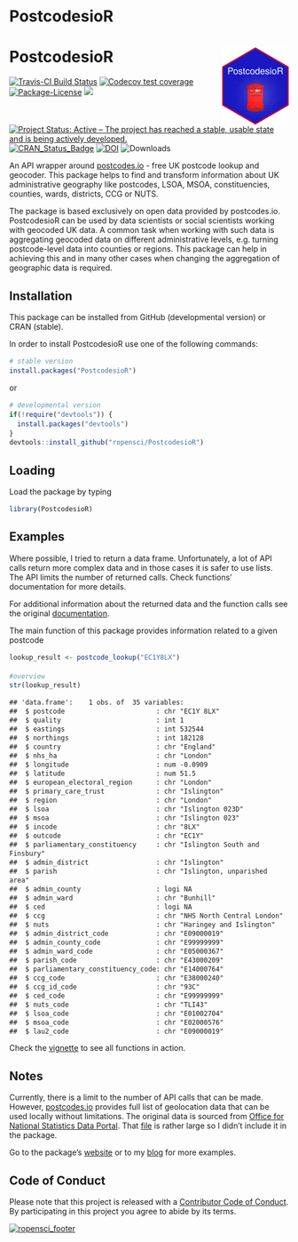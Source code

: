 PostcodesioR
================

# PostcodesioR <img src='man/figures/logo.png' align="right" height="139" />

[![Travis-CI Build
Status](https://travis-ci.org/ropensci/PostcodesioR.svg?branch=master)](https://travis-ci.org/ropensci/PostcodesioR)
[![Codecov test
coverage](https://codecov.io/gh/ropensci/PostcodesioR/branch/master/graph/badge.svg)](https://codecov.io/gh/ropensci/PostcodesioR?branch=master)
[![Package-License](https://img.shields.io/badge/license-GPL--3-brightgreen.svg?style=flat)](https://www.gnu.org/licenses/gpl-3.0.html)
[![](https://badges.ropensci.org/176_status.svg)](https://github.com/ropensci/software-review/issues/176)
[![Project Status: Active – The project has reached a stable, usable
state and is being actively
developed.](https://www.repostatus.org/badges/latest/active.svg)](https://www.repostatus.org/)
[![CRAN\_Status\_Badge](https://www.r-pkg.org/badges/version/PostcodesioR)](https://cran.r-project.org/package=PostcodesioR)
[![DOI](https://zenodo.org/badge/64221541.svg)](https://zenodo.org/badge/latestdoi/64221541)
![Downloads](https://cranlogs.r-pkg.org/badges/grand-total/PostcodesioR)

An API wrapper around [postcodes.io](https://postcodes.io/) - free UK
postcode lookup and geocoder. This package helps to find and transform
information about UK administrative geography like postcodes, LSOA,
MSOA, constituencies, counties, wards, districts, CCG or NUTS.

The package is based exclusively on open data provided by postcodes.io.
PostcodesioR can be used by data scientists or social scientists working
with geocoded UK data. A common task when working with such data is
aggregating geocoded data on different administrative levels,
e.g. turning postcode-level data into counties or regions. This package
can help in achieving this and in many other cases when changing the
aggregation of geographic data is required.

## Installation

This package can be installed from GitHub (developmental version) or
CRAN (stable).

In order to install PostcodesioR use one of the following commands:

``` r
# stable version
install.packages("PostcodesioR")
```

or

``` r
# developmental version
if(!require("devtools")) {
  install.packages("devtools")
}
devtools::install_github("ropensci/PostcodesioR")
```

## Loading

Load the package by typing

``` r
library(PostcodesioR)
```

## Examples

Where possible, I tried to return a data frame. Unfortunately, a lot of
API calls return more complex data and in those cases it is safer to use
lists. The API limits the number of returned calls. Check functions’
documentation for more details.

For additional information about the returned data and the function
calls see the original [documentation](https://postcodes.io/docs).

The main function of this package provides information related to a
given postcode

``` r
lookup_result <- postcode_lookup("EC1Y8LX")

#overview
str(lookup_result)
```

    ## 'data.frame':    1 obs. of  35 variables:
    ##  $ postcode                       : chr "EC1Y 8LX"
    ##  $ quality                        : int 1
    ##  $ eastings                       : int 532544
    ##  $ northings                      : int 182128
    ##  $ country                        : chr "England"
    ##  $ nhs_ha                         : chr "London"
    ##  $ longitude                      : num -0.0909
    ##  $ latitude                       : num 51.5
    ##  $ european_electoral_region      : chr "London"
    ##  $ primary_care_trust             : chr "Islington"
    ##  $ region                         : chr "London"
    ##  $ lsoa                           : chr "Islington 023D"
    ##  $ msoa                           : chr "Islington 023"
    ##  $ incode                         : chr "8LX"
    ##  $ outcode                        : chr "EC1Y"
    ##  $ parliamentary_constituency     : chr "Islington South and Finsbury"
    ##  $ admin_district                 : chr "Islington"
    ##  $ parish                         : chr "Islington, unparished area"
    ##  $ admin_county                   : logi NA
    ##  $ admin_ward                     : chr "Bunhill"
    ##  $ ced                            : logi NA
    ##  $ ccg                            : chr "NHS North Central London"
    ##  $ nuts                           : chr "Haringey and Islington"
    ##  $ admin_district_code            : chr "E09000019"
    ##  $ admin_county_code              : chr "E99999999"
    ##  $ admin_ward_code                : chr "E05000367"
    ##  $ parish_code                    : chr "E43000209"
    ##  $ parliamentary_constituency_code: chr "E14000764"
    ##  $ ccg_code                       : chr "E38000240"
    ##  $ ccg_id_code                    : chr "93C"
    ##  $ ced_code                       : chr "E99999999"
    ##  $ nuts_code                      : chr "TLI43"
    ##  $ lsoa_code                      : chr "E01002704"
    ##  $ msoa_code                      : chr "E02000576"
    ##  $ lau2_code                      : chr "E09000019"

Check the
[vignette](https://docs.ropensci.org/PostcodesioR/articles/Introduction.html)
to see all functions in action.

## Notes

Currently, there is a limit to the number of API calls that can be made.
However, [postcodes.io](https://postcodes.io/) provides full list of
geolocation data that can be used locally without limitations. The
original data is sourced from [Office for National Statistics Data
Portal](https://geoportal.statistics.gov.uk/). That
[file](https://github.com/ideal-postcodes/postcodes.io/blob/master/latest)
is rather large so I didn’t include it in the package.

Go to the package’s [website](https://docs.ropensci.org/PostcodesioR/)
or to my [blog](https://walczak.org/tag/postcodesior/) for more
examples.

## Code of Conduct

Please note that this project is released with a [Contributor Code of
Conduct](https://github.com/ropensci/PostcodesioR/blob/master/CONDUCT.md).
By participating in this project you agree to abide by its terms.

[![ropensci\_footer](https://ropensci.org/public_images/ropensci_footer.png)](https://ropensci.org)
